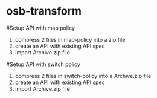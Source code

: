 # osb-transform

#Setup API with map policy
1. compress 2 files in map-policy into a zip file
2. create an API with existing API spec
3. import Archive.zip file

#Setup API with switch policy
1. compress 2 files in switch-policy into a Archive.zip file
2. create an API with existing API spec
3. import Archive.zip file
